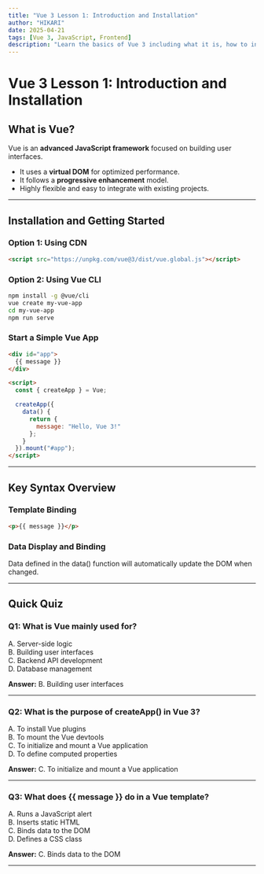 ```yaml
---
title: "Vue 3 Lesson 1: Introduction and Installation"
author: "HIKARI"
date: 2025-04-21
tags: [Vue 3, JavaScript, Frontend]
description: "Learn the basics of Vue 3 including what it is, how to install it, and basic syntax."
---
```


# Vue 3 Lesson 1: Introduction and Installation

## What is Vue?

Vue is an **advanced JavaScript framework** focused on building user interfaces.

- It uses a **virtual DOM** for optimized performance.
- It follows a **progressive enhancement** model.
- Highly flexible and easy to integrate with existing projects.

---

## Installation and Getting Started

### Option 1: Using CDN

```html
<script src="https://unpkg.com/vue@3/dist/vue.global.js"></script>
```

### Option 2: Using Vue CLI

```bash
npm install -g @vue/cli
vue create my-vue-app
cd my-vue-app
npm run serve
```

### Start a Simple Vue App

```html
<div id="app">
  {{ message }}
</div>

<script>
  const { createApp } = Vue;

  createApp({
    data() {
      return {
        message: "Hello, Vue 3!"
      };
    }
  }).mount("#app");
</script>
```

---

## Key Syntax Overview

### Template Binding

```html
<p>{{ message }}</p>
```

### Data Display and Binding

Data defined in the data() function will automatically update the DOM when changed.


---

## Quick Quiz

### Q1: What is Vue mainly used for?

A. Server-side logic  
B. Building user interfaces  
C. Backend API development  
D. Database management  

**Answer:** B. Building user interfaces

---

### Q2: What is the purpose of createApp() in Vue 3?

A. To install Vue plugins  
B. To mount the Vue devtools  
C. To initialize and mount a Vue application  
D. To define computed properties  

**Answer:** C. To initialize and mount a Vue application


---

### Q3: What does {{ message }} do in a Vue template?

A. Runs a JavaScript alert  
B. Inserts static HTML  
C. Binds data to the DOM  
D. Defines a CSS class  

**Answer:** C. Binds data to the DOM


---


